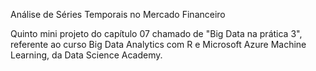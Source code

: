 Análise de Séries Temporais no Mercado Financeiro

Quinto mini projeto do capítulo 07 chamado de "Big Data na prática 3", referente ao curso Big Data Analytics com R e Microsoft Azure Machine Learning, da Data Science Academy.
